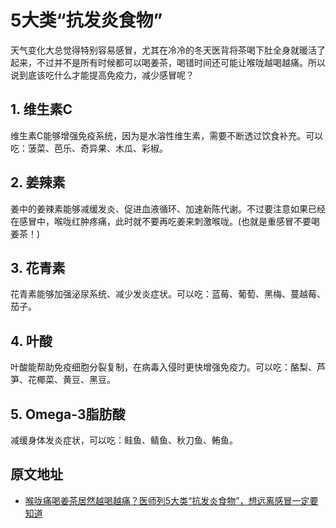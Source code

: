 # 5大类“抗发炎食物”

天气变化大总觉得特别容易感冒，尤其在冷冷的冬天医背将茶喝下肚全身就暖活了起来，不过并不是所有时候都可以喝姜茶，喝错时间还可能让喉咙越喝越痛。所以说到底该吃什么才能提高免疫力，减少感冒呢？

## 1. 维生素C

维生素C能够增强免疫系统，因为是水溶性维生素，需要不断透过饮食补充。可以吃：菠菜、芭乐、奇异果、木瓜、彩椒。

## 2. 姜辣素

姜中的姜辣素能够减缓发炎、促进血液循环、加速新陈代谢。不过要注意如果已经在感冒中，喉咙红肿疼痛，此时就不要再吃姜来刺激喉咙。(也就是重感冒不要喝姜茶！)

## 3. 花青素

花青素能够加强泌尿系统、减少发炎症状。可以吃：蓝莓、葡萄、黑梅、蔓越莓、茄子。

## 4. 叶酸

叶酸能帮助免疫细胞分裂复制，在病毒入侵时更快增强免疫力。可以吃：酪梨、芦笋、花椰菜、黄豆、黑豆。

## 5. Omega-3脂肪酸

减缓身体发炎症状，可以吃：鲑鱼、鲭鱼、秋刀鱼、鲔鱼。

## 原文地址

- [喉咙痛喝姜茶居然越喝越痛？医师列5大类“抗发炎食物”，想远离感冒一定要知道](https://www.storm.mg/lifestyle/4667569)
